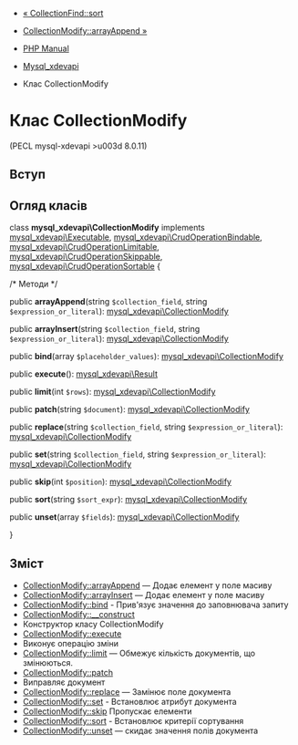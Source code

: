 - [« CollectionFind::sort](mysql-xdevapi-collectionfind.sort.md)
- [CollectionModify::arrayAppend
»](mysql-xdevapi-collectionmodify.arrayappend.md)

- [PHP Manual](index.md)
- [Mysql_xdevapi](book.mysql-xdevapi.md)
- Клас CollectionModify

# Клас CollectionModify

(PECL mysql-xdevapi \>u003d 8.0.11)

## Вступ

## Огляд класів

class **mysql_xdevapi\CollectionModify** implements
[mysql_xdevapi\Executable](class.mysql-xdevapi-executable.md),
[mysql_xdevapi\CrudOperationBindable](class.mysql-xdevapi-crudoperationbindable.md),
[mysql_xdevapi\CrudOperationLimitable](class.mysql-xdevapi-crudoperationlimitable.md),
[mysql_xdevapi\CrudOperationSkippable](class.mysql-xdevapi-crudoperationskippable.md),
[mysql_xdevapi\CrudOperationSortable](class.mysql-xdevapi-crudoperationsortable.md)
{

/\* Методи \*/

public **arrayAppend**(string `$collection_field`, string
`$expression_or_literal`):
[mysql_xdevapi\CollectionModify](class.mysql-xdevapi-collectionmodify.md)

public **arrayInsert**(string `$collection_field`, string
`$expression_or_literal`):
[mysql_xdevapi\CollectionModify](class.mysql-xdevapi-collectionmodify.md)

public **bind**(array `$placeholder_values`):
[mysql_xdevapi\CollectionModify](class.mysql-xdevapi-collectionmodify.md)

public **execute**():
[mysql_xdevapi\Result](class.mysql-xdevapi-result.md)

public **limit**(int `$rows`):
[mysql_xdevapi\CollectionModify](class.mysql-xdevapi-collectionmodify.md)

public **patch**(string `$document`):
[mysql_xdevapi\CollectionModify](class.mysql-xdevapi-collectionmodify.md)

public **replace**(string `$collection_field`, string
`$expression_or_literal`):
[mysql_xdevapi\CollectionModify](class.mysql-xdevapi-collectionmodify.md)

public **set**(string `$collection_field`, string
`$expression_or_literal`):
[mysql_xdevapi\CollectionModify](class.mysql-xdevapi-collectionmodify.md)

public **skip**(int `$position`):
[mysql_xdevapi\CollectionModify](class.mysql-xdevapi-collectionmodify.md)

public **sort**(string `$sort_expr`):
[mysql_xdevapi\CollectionModify](class.mysql-xdevapi-collectionmodify.md)

public **unset**(array `$fields`):
[mysql_xdevapi\CollectionModify](class.mysql-xdevapi-collectionmodify.md)

}

## Зміст

- [CollectionModify::arrayAppend](mysql-xdevapi-collectionmodify.arrayappend.md)
— Додає елемент у поле масиву
- [CollectionModify::arrayInsert](mysql-xdevapi-collectionmodify.arrayinsert.md)
— Додає елемент у поле масиву
- [CollectionModify::bind](mysql-xdevapi-collectionmodify.bind.md) -
Прив'язує значення до заповнювача запиту
- [CollectionModify::\_\_construct](mysql-xdevapi-collectionmodify.construct.md)
- Конструктор класу CollectionModify
- [CollectionModify::execute](mysql-xdevapi-collectionmodify.execute.md)
- Виконує операцію зміни
- [CollectionModify::limit](mysql-xdevapi-collectionmodify.limit.md)
— Обмежує кількість документів, що змінюються.
- [CollectionModify::patch](mysql-xdevapi-collectionmodify.patch.md)
- Виправляє документ
- [CollectionModify::replace](mysql-xdevapi-collectionmodify.replace.md)
— Замінює поле документа
- [CollectionModify::set](mysql-xdevapi-collectionmodify.set.md) -
Встановлює атрибут документа
- [CollectionModify::skip](mysql-xdevapi-collectionmodify.skip.md)
Пропускає елементи
- [CollectionModify::sort](mysql-xdevapi-collectionmodify.sort.md) -
Встановлює критерії сортування
- [CollectionModify::unset](mysql-xdevapi-collectionmodify.unset.md)
— скидає значення полів документа
